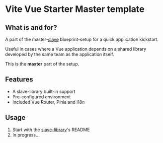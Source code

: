 # Vite Vue Starter **Master** template

## What is and for?

A part of the master-[slave](https://github.com/smellyshovel/vite-vue-starter-slave) blueprint-setup for a quick application kickstart.

Useful in cases where a Vue application depends on a shared library developed by the same team as the application itself.

This is the **master** part of the setup.

## Features

- A slave-library built-in support
- Pre-configured environment
- Included Vue Router, Pinia and i18n

## Usage

1. Start with the [slave-library](https://github.com/smellyshovel/vite-vue-starter-slave)'s README
2. In progress...
